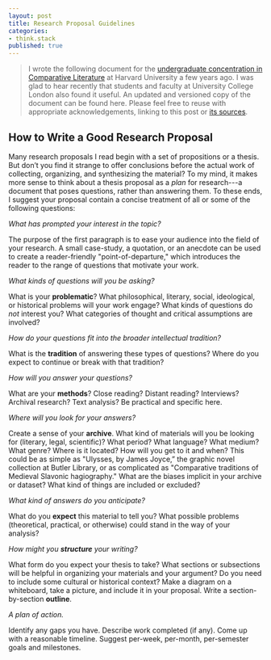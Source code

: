 ```yaml
---
layout: post
title: Research Proposal Guidelines
categories:
- think.stack
published: true
---
```


> I wrote the following document for the [undergraduate concentration in
Comparative Literature](https://perma.cc/HRR8-DA7M) at Harvard University a
few years ago. I was glad to hear recently that students and faculty at
University College London also found it useful. An updated and versioned copy
of the document can be found here. Please feel free to reuse with appropriate
acknowledgements, linking to this post or [its
sources](https://github.com/denten/denten.github.io/blob/master/_posts/2018-07-01-research-proposal-guide.md).

## How to Write a Good Research Proposal

Many research proposals I read begin with a set of propositions or a thesis.
But don’t you find it strange to offer conclusions before the actual work of
collecting, organizing, and synthesizing the material? To my mind, it makes
more sense to think about a thesis proposal as a *plan* for research---a
document that poses questions, rather than answering them. To these ends, I
suggest your proposal contain a concise treatment of all or some of the
following questions:

*What has prompted your interest in the topic?*

The purpose of the first paragraph is to ease your audience into the field of
your research. A small case-study, a quotation, or an anecdote can be used to
create a reader-friendly "point-of-departure," which introduces the reader to
the range of questions that motivate your work.

*What kinds of questions will you be asking?*

What is your **problematic**?  What philosophical, literary, social,
ideological, or historical problems will your work engage? What kinds of
questions do *not* interest you? What categories of thought and critical
assumptions are involved?

*How do your questions fit into the broader intellectual tradition?*

What is the **tradition** of answering these types of questions?  Where do you
expect to continue or break with that tradition?

*How will you answer your questions?*

What are your **methods**? Close reading?  Distant reading? Interviews?
Archival research?  Text analysis?  Be practical and specific here.

*Where will you look for your answers?*

Create a sense of your **archive**.  What kind of materials will you be
looking for (literary, legal, scientific)?  What period?  What language?  What
medium?  What genre?  Where is it located? How will you get to it and when?
This could be as simple as "Ulysses, by James Joyce,” the graphic novel
collection at Butler Library, or as complicated as "Comparative traditions of
Medieval Slavonic hagiography." What are the biases implicit in your archive
or dataset? What kind of things are included or excluded?

*What kind of answers do you anticipate?*

What do you **expect** this material to tell you?  What possible problems
(theoretical, practical, or otherwise) could stand in the way of your
analysis?

*How might you **structure** your writing?*

What form do you expect your thesis to take? What sections or subsections will
be helpful in organizing your materials and your argument? Do you need to
include some cultural or historical context? Make a diagram on a whiteboard,
take a picture, and include it in your proposal. Write a section-by-section
**outline**.

*A plan of action.*

Identify any gaps you have. Describe work completed (if any).  Come up with a
reasonable timeline. Suggest per-week, per-month, per-semester goals and
milestones.
